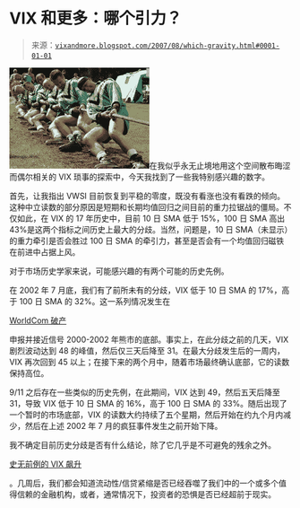 <!--yml

分类：未分类

日期：2024-05-18 19:01:52

-->

# VIX 和更多：哪个引力？

> 来源：[`vixandmore.blogspot.com/2007/08/which-gravity.html#0001-01-01`](http://vixandmore.blogspot.com/2007/08/which-gravity.html#0001-01-01)

![](img/549bb48964dcc166c8f0bc7f8be7a409.png)在我似乎永无止境地用这个空间散布晦涩而偶尔相关的 VIX 琐事的探索中，今天我找到了一些我特别感兴趣的数字。

首先，让我指出 VWSI 目前恢复到平稳的零度，既没有看涨也没有看跌的倾向。这种中立读数的部分原因是短期和长期均值回归之间目前的重力拉锯战的僵局。不仅如此，在 VIX 的 17 年历史中，目前 10 日 SMA 低于 15%，100 日 SMA 高出 43%是这两个指标之间历史上最大的分歧。当然，问题是，10 日 SMA（未显示）的重力牵引是否会胜过 100 日 SMA 的牵引力，甚至是否会有一个均值回归磁铁在前进中占据上风。

对于市场历史学家来说，可能感兴趣的有两个可能的历史先例。

在 2002 年 7 月底，我们有了前所未有的分歧，VIX 低于 10 日 SMA 的 17%，高于 100 日 SMA 的 32%。这一系列情况发生在

[WorldCom 破产](http://money.cnn.com/2002/07/19/news/worldcom_bankruptcy/)

申报并接近信号 2000-2002 年熊市的底部。事实上，在此分歧之前的几天，VIX 剧烈波动达到 48 的峰值，然后仅三天后降至 31。在最大分歧发生后的一周内，VIX 再次回到 45 以上；在接下来的两个月中，随着市场最终确认底部，它的读数保持高位。

9/11 之后存在一些类似的历史先例，在此期间，VIX 达到 49，然后五天后降至 31，导致 VIX 低于 10 日 SMA 的 16%，高于 100 日 SMA 的 33%。随后出现了一个暂时的市场底部，VIX 的读数大约持续了五个星期，然后开始在约九个月内减少，然后在上述 2002 年 7 月的疯狂事件发生之前开始下降。

我不确定目前历史分歧是否有什么结论，除了它几乎是不可避免的残余之外。

[史无前例的 VIX 飙升](http://vixandmore.blogspot.com/2007/08/how-does-recent-vix-spike-compare.html)

。几周后，我们都会知道流动性/信贷紧缩是否已经吞噬了我们中的一个或多个值得信赖的金融机构，或者，通常情况下，投资者的恐惧是否已经超前于现实。
